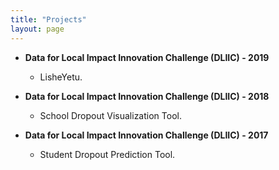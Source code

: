 ```yaml
---
title: "Projects"
layout: page
---
```


* **Data for Local Impact Innovation Challenge (DLIIC) - 2019**
   * LisheYetu.

* **Data for Local Impact Innovation Challenge (DLIIC) - 2018**
   * School Dropout Visualization Tool.

* **Data for Local Impact Innovation Challenge (DLIIC) - 2017**
   * Student Dropout Prediction Tool.

